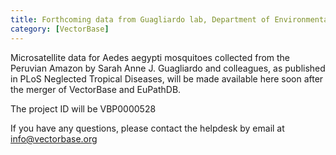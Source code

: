 ```yaml
---
title: Forthcoming data from Guagliardo lab, Department of Environmental Sciences,
category: [VectorBase]
---
```

Microsatellite data for Aedes aegypti mosquitoes collected from the Peruvian Amazon by Sarah Anne J. Guagliardo and colleagues, as published in PLoS Neglected Tropical Diseases, will be made available here soon after the merger of VectorBase and EuPathDB.

The project ID will be VBP0000528

If you have any questions, please contact the helpdesk by email at info@vectorbase.org
